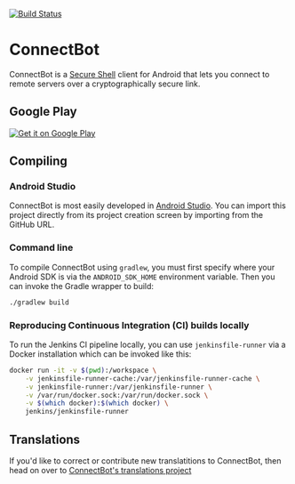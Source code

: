 [![Build Status](https://travis-ci.org/connectbot/connectbot.svg?branch=master)](
https://travis-ci.org/connectbot/connectbot)

# ConnectBot

ConnectBot is a [Secure Shell](https://en.wikipedia.org/wiki/Secure_Shell)
client for Android that lets you connect to remote servers over a
cryptographically secure link.


## Google Play

[![Get it on Google Play][2]][1]

  [1]: https://play.google.com/store/apps/details?id=org.connectbot
  [2]: https://developer.android.com/images/brand/en_generic_rgb_wo_60.png


## Compiling

### Android Studio

ConnectBot is most easily developed in [Android Studio](
https://developer.android.com/studio/). You can import this project
directly from its project creation screen by importing from the GitHub URL.

### Command line

To compile ConnectBot using `gradlew`, you must first specify where your
Android SDK is via the `ANDROID_SDK_HOME` environment variable. Then
you can invoke the Gradle wrapper to build:

```sh
./gradlew build
```

### Reproducing Continuous Integration (CI) builds locally

To run the Jenkins CI pipeline locally, you can use
`jenkinsfile-runner` via a Docker installation which can be invoked like
this:

```sh
docker run -it -v $(pwd):/workspace \
    -v jenkinsfile-runner-cache:/var/jenkinsfile-runner-cache \
    -v jenkinsfile-runner:/var/jenkinsfile-runner \
    -v /var/run/docker.sock:/var/run/docker.sock \
    -v $(which docker):$(which docker) \
    jenkins/jenkinsfile-runner
```


## Translations

If you'd like to correct or contribute new translatitions to ConnectBot,
then head on over to [ConnectBot's translations project](
https://translations.launchpad.net/connectbot/trunk/+pots/fortune)
